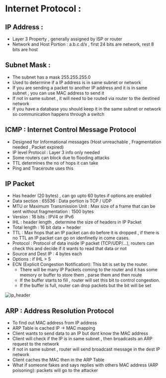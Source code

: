 # Internet Protocol :


## IP Address  :

* Layer 3 Property , generally assigned by ISP or router
* Network and Host Portion : a.b.c.d/x , first 24 bits are network, rest 8 bits are host

## Subnet Mask : 

* The subnet has a mask 255.255.255.0
* Used to determine if a IP address is in same subnet or network 
* If you are sending a packet to another IP address and it is in same subnet , you can use MAC address to send it 
* If not in same subnet , it will need to be routed via router to the destined network
* If you have a database you should keep it in the same subnet or network so communication happens through a switch 


## ICMP : Internet Control Message Protocol 

* Designed for Informational messages (Host unreachable , Fragmentation needed , Packet expired)
* IP level Protocol  : Layer 3 info only needed 
* Some routers can block due to flooding attacks 
* TTL determines the no of hops it can take 
* Ping and Traceroute uses this 

## IP Packet 


* Has header (20 bytes) , can go upto 60 bytes if options are enabled 
* Data section : 65536  : Data portion is TCP / UDP 
* MTU or Maximum Transmission Unit : Max size of a frame  that can be sent without fragmentation : 1500 bytes 
* Version : 16 bits : IPV4 or IPv6
* IHL : header length , determine the size of headers in IP Packet 
* Total length : 16 bit data + header 
* TTL : Max hops that an IP packet can do before it is dropped , if there is no TTL an IP packet can go on idenfinetly in come cases.
* Protocol : Protocol of data inside IP packet (TCP/UDP/...), routers can check this and decide if it wants to read that data or not 
* Source and Dest IP : 4 bytes each 
* Options : if IHL > 5  
* ECN  (Explicit Congestion Notification): This bit is set by the router.
    * There will be many IP Packets coming to the router and it has some memory or buffer to store them , parse them and then route
    * If the buffer starts to fill , router will set this bit to control congestion.
    * If the buffer is full, router can drop packets but the bit will be set 


![ip_header](https://user-images.githubusercontent.com/29726341/216752822-39f55401-ef17-438e-949a-03febf45f5d6.svg)


## ARP : Address Resolution Protocol 

* To find out MAC address from IP address 
* ARP Table is cached IP -> MAC mapping 
* Client wants to send data to an IP but dont know the MAC address
* Client will check if the IP is in same subnet , then broadcasts an ARP request to the network
* If not in same subnet , router will send broadcast message in the dest IP network
* Client caches the MAC then in the ARP Table
* What if someone fakes and says replies with others MAC address (ARP poisoning): packets will go to the attacker

